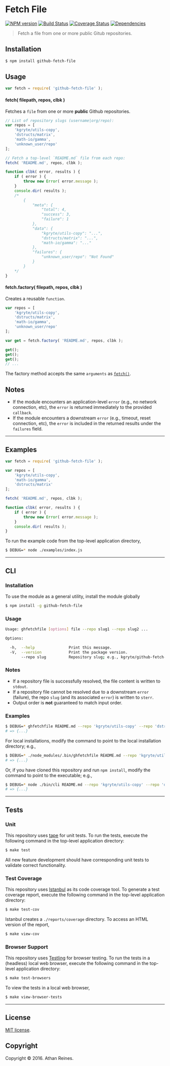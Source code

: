 Fetch File
===
[![NPM version][npm-image]][npm-url] [![Build Status][build-image]][build-url] [![Coverage Status][coverage-image]][coverage-url] [![Dependencies][dependencies-image]][dependencies-url]

> Fetch a file from one or more public Gitub repositories.


## Installation

``` bash
$ npm install github-fetch-file
```


## Usage

``` javascript
var fetch = require( 'github-fetch-file' );
```

<a name="fetch"></a>
#### fetch( filepath, repos, clbk )

Fetches a `file` from one or more __public__ Github repositories.

``` javascript
// List of repository slugs (username|org/repo):
var repos = [
	'kgryte/utils-copy',
	'dstructs/matrix',
	'math-io/gamma',
	'unknown_user/repo'
];

// Fetch a top-level `README.md` file from each repo:
fetch( 'README.md', repos, clbk );

function clbk( error, results ) {
	if ( error ) {
		throw new Error( error.message );
	}
	console.dir( results );
	/*
		{
			"meta": {
				"total": 4,
				"success": 3,
				"failure": 1
			},
			"data": {
				"kgryte/utils-copy": "...",
				"dstructs/matrix": "...",
				"math-io/gamma": "..."
			},
			"failures": {
				"unknown_user/repo": "Not Found"
			}
		}
	*/
}
```


#### fetch.factory( filepath, repos, clbk )

Creates a reusable `function`.

``` javascript
var repos = [
	'kgryte/utils-copy',
	'dstructs/matrix',
	'math-io/gamma',
	'unknown_user/repo'
];

var get = fetch.factory( 'README.md', repos, clbk );

get();
get();
get();
// ...
```

The factory method accepts the same `arguments` as [`fetch()`](#fetch).


## Notes

*	If the module encounters an application-level `error` (e.g., no network connection, etc), the `error` is returned immediately to the provided `callback`.
*	If the module encounters a downstream `error` (e.g., timeout, reset connection, etc), the `error` is included in the returned results under the `failures` field.


---
## Examples

``` javascript
var fetch = require( 'github-fetch-file' );

var repos = [
	'kgryte/utils-copy',
	'math-io/gamma',
	'dstructs/matrix'
];

fetch( 'README.md', repos, clbk );

function clbk( error, results ) {
	if ( error ) {
		throw new Error( error.message );
	}
	console.dir( results );
}
```

To run the example code from the top-level application directory,

``` bash
$ DEBUG=* node ./examples/index.js
```


---
## CLI

### Installation

To use the module as a general utility, install the module globally

``` bash
$ npm install -g github-fetch-file
```


### Usage

``` bash
Usage: ghfetchfile [options] file --repo slug1 --repo slug2 ...

Options:

  -h,  --help               Print this message.
  -V,  --version            Print the package version.
       --repo slug          Repository slug; e.g., kgryte/github-fetch-file.
```


### Notes

*	If a repository file is successfully resolved, the file content is written to `stdout`.
*	If a repository file cannot be resolved due to a downstream `error` (failure), the repo `slug` (and its associated `error`) is written to `sterr`.
*	Output order is __not__ guaranteed to match input order.


### Examples

``` bash
$ DEBUG=* ghfetchfile README.md --repo 'kgryte/utils-copy' --repo 'dstructs/matrix' --repo 'math-io/gamma'
# => {...}
```

For local installations, modify the command to point to the local installation directory; e.g., 

``` bash
$ DEBUG=* ./node_modules/.bin/ghfetchfile README.md --repo 'kgryte/utils-copy' --repo 'dstructs/matrix' --repo 'math-io/gamma'
# => {...}
```

Or, if you have cloned this repository and run `npm install`, modify the command to point to the executable; e.g., 

``` bash
$ DEBUG=* node ./bin/cli README.md --repo 'kgryte/utils-copy' --repo 'dstructs/matrix' --repo 'math-io/gamma'
# => {...}
```


---
## Tests

### Unit

This repository uses [tape][tape] for unit tests. To run the tests, execute the following command in the top-level application directory:

``` bash
$ make test
```

All new feature development should have corresponding unit tests to validate correct functionality.


### Test Coverage

This repository uses [Istanbul][istanbul] as its code coverage tool. To generate a test coverage report, execute the following command in the top-level application directory:

``` bash
$ make test-cov
```

Istanbul creates a `./reports/coverage` directory. To access an HTML version of the report,

``` bash
$ make view-cov
```


### Browser Support

This repository uses [Testling][testling] for browser testing. To run the tests in a (headless) local web browser, execute the following command in the top-level application directory:

``` bash
$ make test-browsers
```

To view the tests in a local web browser,

``` bash
$ make view-browser-tests
```

<!-- [![browser support][browsers-image]][browsers-url] -->


---
## License

[MIT license](http://opensource.org/licenses/MIT).


## Copyright

Copyright &copy; 2016. Athan Reines.


[npm-image]: http://img.shields.io/npm/v/github-fetch-file.svg
[npm-url]: https://npmjs.org/package/github-fetch-file

[build-image]: http://img.shields.io/travis/kgryte/github-fetch-file/master.svg
[build-url]: https://travis-ci.org/kgryte/github-fetch-file

[coverage-image]: https://img.shields.io/codecov/c/github/kgryte/github-fetch-file/master.svg
[coverage-url]: https://codecov.io/github/kgryte/github-fetch-file?branch=master

[dependencies-image]: http://img.shields.io/david/kgryte/github-fetch-file.svg
[dependencies-url]: https://david-dm.org/kgryte/github-fetch-file

[dev-dependencies-image]: http://img.shields.io/david/dev/kgryte/github-fetch-file.svg
[dev-dependencies-url]: https://david-dm.org/dev/kgryte/github-fetch-file

[github-issues-image]: http://img.shields.io/github/issues/kgryte/github-fetch-file.svg
[github-issues-url]: https://github.com/kgryte/github-fetch-file/issues

[tape]: https://github.com/substack/tape
[istanbul]: https://github.com/gotwarlost/istanbul
[testling]: https://ci.testling.com
